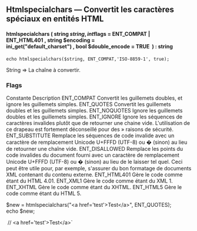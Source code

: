  ## Htmlspecialchars — Convertit les caractères spéciaux en entités HTML

#### htmlspecialchars ( string $string ,  int $flags = ENT_COMPAT | ENT_HTML401 , string $encoding = ini_get("default_charset") , bool $double_encode = TRUE  ) : string

`echo htmlspecialchars($string, ENT_COMPAT,'ISO-8859-1', true);`

String => La chaîne à convertir.

### Flags

Constante	Description
ENT_COMPAT	Convertit les guillemets doubles, et ignore les guillemets simples.
ENT_QUOTES	Convertit les guillemets doubles et les guillemets simples.
ENT_NOQUOTES	Ignore les guillemets doubles et les guillemets simples.
ENT_IGNORE	Ignore les séquences de caractères invalides plutôt que de retourner une chaine vide. L'utilisation de ce drapeau est fortement déconseillé pour des » raisons de sécurité.
ENT_SUBSTITUTE	Remplace les séquences de code invalide avec un caractère de remplacement Unicode U+FFFD (UTF-8) ou &#xFFFD; (sinon) au lieu de retourner une chaîne vide.
ENT_DISALLOWED	Remplace les points du code invalides du document fourni avec un caractère de remplacement Unicode U+FFFD (UTF-8) ou &#xFFFD; (sinon) au lieu de le laisser tel quel. Ceci peut être utile pour, par exemple, s'assurer du bon formatage de documents XML contenant du contenu externe.
ENT_HTML401	Gère le code comme étant du HTML 4.01.
ENT_XML1	Gère le code comme étant du XML 1.
ENT_XHTML	Gère le code comme étant du XHTML.
ENT_HTML5	Gère le code comme étant du HTML 5.


 $new = htmlspecialchars("<a href='test'>Test</a>", ENT_QUOTES);
echo $new;

 // &lt;a href=&#039;test&#039;&gt;Test&lt;/a&gt;`



